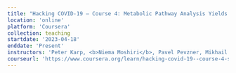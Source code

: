 ```yaml
---
title: "Hacking COVID-19 — Course 4: Metabolic Pathway Analysis Yields SARS-CoV-2 Drug Targets"
location: 'online'
platform: 'Coursera'
collection: teaching
startdate: '2023-04-18'
enddate: 'Present'
instructors: 'Peter Karp, <b>Niema Moshiri</b>, Pavel Pevzner, Mikhail Rayko, Vikram Sirupurapu, Sabeel Mansuri, and Lily Steiner'
courseurl: 'https://www.coursera.org/learn/hacking-covid-19--course-4-searching-for-drug-targets'
---
```


